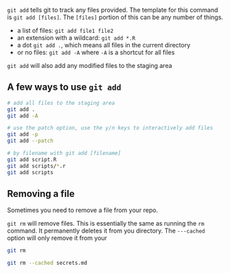 `git add` tells git to track any files provided. The template for this command is `git add [files]`. The `[files]` portion of this can be any number of things.
- a list of files: `git add file1 file2`
- an extension with a wildcard: `git add *.R`
- a dot `git add .`, which means all files in the current directory
- or no files: `git add -A` where `-A` is a shortcut for all files

`git add` will also add any modified files to the staging area

## A few ways to use `git add`
```bash
# add all files to the staging area
git add .
git add -A

# use the patch option, use the y/n keys to interactively add files
git add -p
git add --patch

# by filename with git add [filename]
git add script.R
git add scripts/*.r
git add scripts
```

## Removing a file
Sometimes you need to remove a file from your repo.

`git rm` will remove files. This is essentially the same as running the `rm` command. It permanently deletes it from you directory. The `---cached` option will only remove it from your 

```bash
git rm

git rm --cached secrets.md
```
